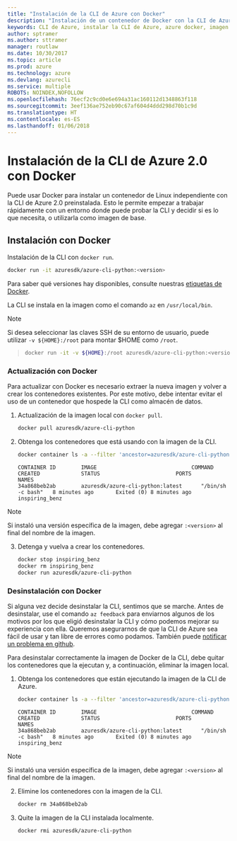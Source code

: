 ```yaml
---
title: "Instalación de la CLI de Azure con Docker"
description: "Instalación de un contenedor de Docker con la CLI de Azure 2.0"
keywords: CLI de Azure, instalar la CLI de Azure, azure docker, imagen de azure docker,
author: sptramer
ms.author: sttramer
manager: routlaw
ms.date: 10/30/2017
ms.topic: article
ms.prod: azure
ms.technology: azure
ms.devlang: azurecli
ms.service: multiple
ROBOTS: NOINDEX,NOFOLLOW
ms.openlocfilehash: 76ecf2c9cd0e6e694a31ac160112d1348863f118
ms.sourcegitcommit: 3eef136ae752eb90c67af604d4ddd298d70b1c9d
ms.translationtype: HT
ms.contentlocale: es-ES
ms.lasthandoff: 01/06/2018
---
```

# <a name="install-azure-cli-20-with-docker"></a>Instalación de la CLI de Azure 2.0 con Docker

Puede usar Docker para instalar un contenedor de Linux independiente con la CLI de Azure 2.0 preinstalada. Esto le permite empezar a trabajar rápidamente con un entorno donde puede probar la CLI y decidir si es lo que necesita, o utilizarla como imagen de base.

## <a name="install-with-docker"></a>Instalación con Docker

Instalación de la CLI con `docker run`.

   ```bash
   docker run -it azuresdk/azure-cli-python:<version>
   ```

Para saber qué versiones hay disponibles, consulte nuestras [etiquetas de Docker](https://hub.docker.com/r/azuresdk/azure-cli-python/tags/).

La CLI se instala en la imagen como el comando `az` en `/usr/local/bin`.

> [!NOTE]
> Si desea seleccionar las claves SSH de su entorno de usuario, puede utilizar `-v ${HOME}:/root` para montar $HOME como `/root`.

> ```bash
> docker run -it -v ${HOME}:/root azuresdk/azure-cli-python:<version>
> ```

### <a name="update-with-docker"></a>Actualización con Docker

Para actualizar con Docker es necesario extraer la nueva imagen y volver a crear los contenedores existentes. Por este motivo, debe intentar evitar el uso de un contenedor que hospede la CLI como almacén de datos.

1. Actualización de la imagen local con `docker pull`.

   ```bash
   docker pull azuresdk/azure-cli-python
   ```

2. Obtenga los contenedores que está usando con la imagen de la CLI.

   ```bash
   docker container ls -a --filter 'ancestor=azuresdk/azure-cli-python'
   ```

   ```output
   CONTAINER ID        IMAGE                              COMMAND             CREATED             STATUS                        PORTS               NAMES
   34a868beb2ab        azuresdk/azure-cli-python:latest      "/bin/sh -c bash"   8 minutes ago       Exited (0) 8 minutes ago                       inspiring_benz
   ```

  > [!NOTE]
  > Si instaló una versión específica de la imagen, debe agregar `:<version>` al final del nombre de la imagen.

3. Detenga y vuelva a crear los contenedores.

   ```bash
   docker stop inspiring_benz
   docker rm inspiring_benz
   docker run azuresdk/azure-cli-python
   ```

### <a name="uninstall-with-docker"></a>Desinstalación con Docker

Si alguna vez decide desinstalar la CLI, sentimos que se marche. Antes de desinstalar, use el comando `az feedback` para enviarnos algunos de los motivos por los que eligió desinstalar la CLI y cómo podemos mejorar su experiencia con ella. Queremos asegurarnos de que la CLI de Azure sea fácil de usar y tan libre de errores como podamos. También puede [notificar un problema en github](https://github.com/Azure/azure-cli/issues).

Para desinstalar correctamente la imagen de Docker de la CLI, debe quitar los contenedores que la ejecutan y, a continuación, eliminar la imagen local.

1. Obtenga los contenedores que están ejecutando la imagen de la CLI de Azure.

   ```bash
   docker container ls -a --filter 'ancestor=azuresdk/azure-cli-python'
   ```

   ```output
   CONTAINER ID        IMAGE                              COMMAND             CREATED             STATUS                        PORTS               NAMES
   34a868beb2ab        azuresdk/azure-cli-python:latest      "/bin/sh -c bash"   8 minutes ago       Exited (0) 8 minutes ago                       inspiring_benz
   ```
  > [!NOTE]
  > Si instaló una versión específica de la imagen, debe agregar `:<version>` al final del nombre de la imagen.

2. Elimine los contenedores con la imagen de la CLI.

   ```bash
   docker rm 34a868beb2ab
   ```

3. Quite la imagen de la CLI instalada localmente.

   ```bash
   docker rmi azuresdk/azure-cli-python
   ```

